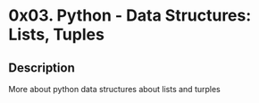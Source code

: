# 0x03. Python - Data Structures: Lists, Tuples

## Description

More about python data structures about lists and turples
